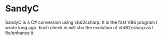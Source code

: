 # SandyC
 SandyC is a C# conversion using vb62csharp. It is the first VB6 program I wrote long ago. Each check in will sho the evolution of vbt62csharp as I fix/enhance it

